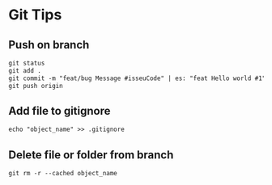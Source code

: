 # Git Tips

## Push on branch
```markdown
git status
git add .
git commit -m "feat/bug Message #isseuCode" | es: "feat Hello world #1"
git push origin 
```
## Add file to gitignore
```markdown
echo "object_name" >> .gitignore
```
## Delete file or folder from branch
```markdown
git rm -r --cached object_name
```